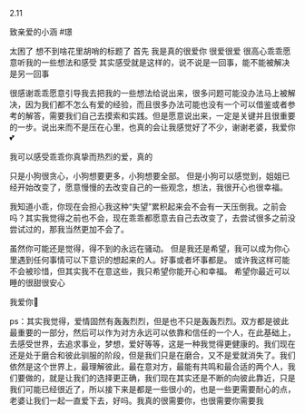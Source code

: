2.11

致亲爱的小涵
#璟

太困了 想不到啥花里胡哨的标题了
首先 我是真的很爱你 很爱很爱
很高心乖乖愿意听我的一些想法和感受
其实感受就是这样的，说不说是一回事，能不能被解决是另一回事

很感谢乖乖愿意引导我去把我的一些想法给说出来，很多问题可能没办法马上被解决，因为我们都不怎么有爱的经验，而且很多办法可能也没有一个可以借鉴或者参考的解答，需要我们自己去摸索和实践。但是愿意说出来，一定是关键并且很重要的一步。说出来而不是压在心里，也真的会让我感觉好了不少，谢谢老婆，我爱你💕

我可以感受乖乖你真挚而热烈的爱，真的

只是小狗很贪心，小狗想要更多，小狗想要全部。
但是小狗可以感觉到，姐姐已经开始改变了，愿意慢慢的去改变自己的一些观念，想法，我很开心也很幸福。

我知道小乖，你现在会担心我这种“失望”累积起来会不会有一天压倒我。之前会吗？其实我觉得之前也不会，现在乖乖都愿意去自己去改变了，去尝试很多之前没尝试过的，那我当然更加不会了。

虽然你可能还是觉得，得不到的永远在骚动。
但是我还是希望，我可以成为你心里遇到任何事情可以下意识的想起来的人。好事或者坏事都是。
或许我这样可能不会被珍惜，但其实我不在意这些，我只希望你能开心和幸福。
希望你最近可以睡的很甜很安心

我爱你🫶

ps：其实我觉得，爱情固然有轰轰烈烈，但是也不只是轰轰烈烈。双方都是彼此最重要的一部分，然后可以作为对方永远可以依靠和信任的一个人，在此基础上，去感受世界，去追求事业，梦想，爱好等等，这是一种我觉得更健康的。我们现在还是处于磨合和彼此驯服的阶段，但是我们只是在磨合，又不是爱就消失了。我们依然是这个世界上，最理解彼此，最在意对方，最能有共鸣和最合适的两个人，我们要做的，就是让我们的选择更正确，我们现在其实还是不断的向彼此靠近，只是我们可能已经很近了，所以接下来是都是一些很小的，也是一些更需要耐心的点，老婆让我们一起一直爱下去，好吗。我真的很需要你，也很需要你需要我
